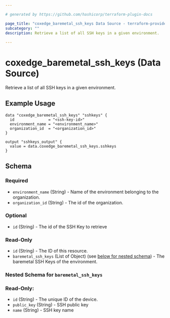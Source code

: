 ```yaml
---

# generated by https://github.com/hashicorp/terraform-plugin-docs

page_title: "coxedge_baremetal_ssh_keys Data Source - terraform-provider-coxedge"
subcategory: ""
description: Retrieve a list of all SSH keys in a given environment.
  
---
```


# coxedge_baremetal_ssh_keys (Data Source)

Retrieve a list of all SSH keys in a given environment.

Example Usage
---

```
data "coxedge_baremetal_ssh_keys" "sshkeys" {
  id               = "<ssh-key-id>"
  environment_name = "<environment_name>"
  organization_id  = "<organization_id>"
}

output "sshkeys_output" {
  value = data.coxedge_baremetal_ssh_keys.sshkeys
}
```

<!-- schema generated by tfplugindocs -->

## Schema

### Required

- `environment_name` (String) - Name of the environment belonging to the organization.
- `organization_id` (String) - The id of the organization.

### Optional

- `id` (String) - The id of the SSH Key to retrieve

### Read-Only

- `id` (String) - The ID of this resource.
- `baremetal_ssh_keys` (List of Object) (see [below for nested schema](#nestedatt--baremetal_ssh_keys)) - The baremetal
  SSH Keys of the environment.

<a id="nestedatt--baremetal_ssh_keys"></a>

### Nested Schema for `baremetal_ssh_keys`

### Read-Only:

- `id` (String) - The unique ID of the device.
- `public_key` (String) - SSH public key
- `name` (String) - SSH key name